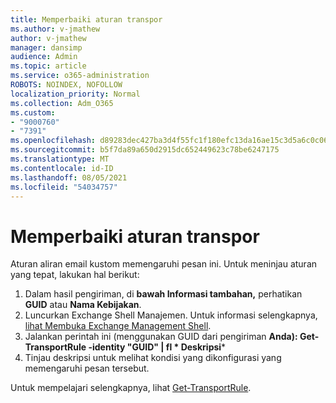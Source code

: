 ```yaml
---
title: Memperbaiki aturan transpor
ms.author: v-jmathew
author: v-jmathew
manager: dansimp
audience: Admin
ms.topic: article
ms.service: o365-administration
ROBOTS: NOINDEX, NOFOLLOW
localization_priority: Normal
ms.collection: Adm_O365
ms.custom:
- "9000760"
- "7391"
ms.openlocfilehash: d89283dec427ba3d4f55fc1f180efc13da16ae15c3d5a6c0c06a696faa6df7f8
ms.sourcegitcommit: b5f7da89a650d2915dc652449623c78be6247175
ms.translationtype: MT
ms.contentlocale: id-ID
ms.lasthandoff: 08/05/2021
ms.locfileid: "54034757"
---
```

# <a name="fix-transport-rules"></a>Memperbaiki aturan transpor

Aturan aliran email kustom memengaruhi pesan ini. Untuk meninjau aturan yang tepat, lakukan hal berikut:

1. Dalam hasil pengiriman, di **bawah Informasi tambahan,** perhatikan **GUID** atau **Nama Kebijakan**.
2. Luncurkan Exchange Shell Manajemen. Untuk informasi selengkapnya, [lihat Membuka Exchange Management Shell](https://go.microsoft.com/fwlink/?linkid=2101432).
3. Jalankan perintah ini (menggunakan GUID dari pengiriman  **Anda): Get-TransportRule -identity "GUID" | fl * Deskripsi***
4. Tinjau deskripsi untuk melihat kondisi yang dikonfigurasi yang memengaruhi pesan tersebut.

Untuk mempelajari selengkapnya, lihat [Get-TransportRule](https://go.microsoft.com/fwlink/?linkid=2101523).
